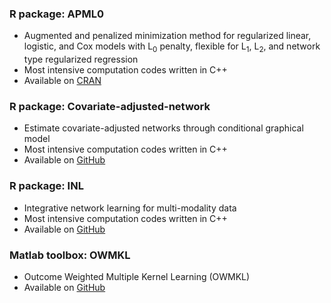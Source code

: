 
### R package: APML0
  - Augmented and penalized minimization method for regularized linear, logistic, and Cox models with L<sub>0</sub> penalty, flexible for L<sub>1</sub>, L<sub>2</sub>, and network type regularized regression
  - Most intensive computation codes written in C++
  - Available on [CRAN](https://cran.r-project.org/web/packages/APML0/index.html)
  
  
### R package: Covariate-adjusted-network
  - Estimate covariate-adjusted networks through conditional graphical model
  - Most intensive computation codes written in C++
  - Available on [GitHub](https://github.com/shanghongxie/Covariate-adjusted-network)
  
  
### R package: INL
  - Integrative network learning for multi-modality data  
  - Most intensive computation codes written in C++
  - Available on [GitHub](https://github.com/shanghongxie/INL)


### Matlab toolbox: OWMKL
  - Outcome Weighted Multiple Kernel Learning (OWMKL)
  - Available on [GitHub](https://github.com/shanghongxie/OWMKL)
		
<br/>

